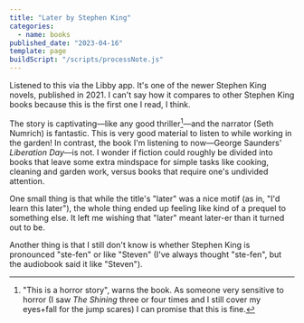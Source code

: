 ```yaml
---
title: "Later by Stephen King"
categories:
  - name: books
published_date: "2023-04-16"
template: page
buildScript: "/scripts/processNote.js"
---
```


Listened to this via the Libby app. It's one of the newer Stephen King novels, published in 2021. I can't say how it compares to other Stephen King books because this is the first one I read, I think.

The story is captivating—like any good thriller[^1]—and the narrator (Seth Numrich) is fantastic. This is very good material to listen to while working in the garden! In contrast, the book I'm listening to now—George Saunders' _Liberation Day_—is not. I wonder if fiction could roughly be divided into books that leave some extra mindspace for simple tasks like cooking, cleaning and garden work, versus books that require one's undivided attention.

One small thing is that while the title's "later" was a nice motif (as in, "I'd learn this later"), the whole thing ended up feeling like kind of a prequel to something else. It left me wishing that "later" meant later-er than it turned out to be.

Another thing is that I still don't know is whether Stephen King is pronounced "ste-fen" or like "Steven" (I've always thought "ste-fen", but the audiobook said it like "Steven").

[^1]: "This is a horror story", warns the book. As someone very sensitive to horror (I saw _The Shining_ three or four times and I still cover my eyes+fall for the jump scares) I can promise that this is fine.
